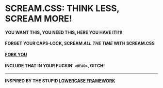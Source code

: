 # SCREAM.CSS: THINK LESS, SCREAM MORE!

#### YOU WANT THIS, YOU NEED THIS, HERE YOU HAVE IT!!1!
#### FORGET YOUR CAPS-LOCK, SCREAM *ALL THE TIME* WITH SCREAM.CSS
#### [FORK YOU](HTTPS://GITHUB.COM/BULLGIT/WIKI/WIKI/FORK-YOU)
#### INCLUDE THAT IN YOUR FUCKIN' `<HEAD>`, GITCH!

---

**INSPIRED BY THE STUPID [LOWERCASE FRAMEWORK](HTTPS://GITHUB.COM/BULLGIT/LOWERCASE-FRAMEWORK)**
